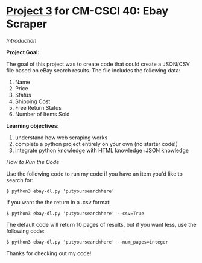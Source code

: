 # [Project 3](https://github.com/mikeizbicki/cmc-csci040/tree/2022fall/project_03) for CM-CSCI 40: Ebay Scraper

*Introduction*

**Project Goal:**

The goal of this project was to create code that could create a JSON/CSV file based on eBay search results. The file includes the following data:

1. Name
1. Price
1. Status
1. Shipping Cost
1. Free Return Status
1. Number of Items Sold

**Learning objectives:**

1. understand how web scraping works
1. complete a python project entirely on your own (no starter code!)
1. integrate python knowledge with HTML knowledge+JSON knowledge

*How to Run the Code*

Use the following code to run my code if you have an item you'd like to search for:

```
$ python3 ebay-dl.py 'putyoursearchhere'
```
If you want the the return in a .csv format:
```
$ python3 ebay-dl.py 'putyoursearchhere' --csv=True
```
The default code will return 10 pages of results, but if you want less, use the following code:
```
$ python3 ebay-dl.py 'putyoursearchhere' --num_pages=integer
```

Thanks for checking out my code!